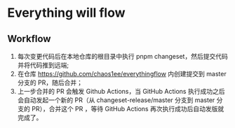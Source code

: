 # Everything will flow

## Workflow

1. 每次变更代码后在本地仓库的根目录中执行 pnpm changeset，然后提交代码并将代码推到远端;
2. 在仓库 https://github.com/chaos1ee/everythingflow 内创建提交到 master 分支的 PR，随后合并；
3. 上一步合并的 PR 会触发 Github Actions，当 GitHub Actions 执行成功之后会自动发起一个新的 PR（从 changeset-release/master 分支到 master 分支的 PR），合并这个 PR ，等待 GitHub Actions 再次执行成功后自动发版就完成了。
